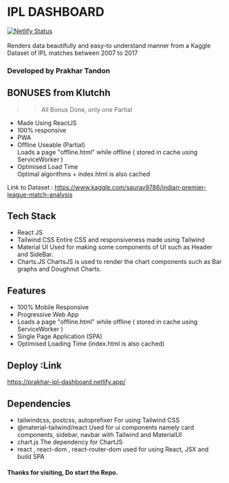 # IPL DASHBOARD
[![Netlify Status](https://api.netlify.com/api/v1/badges/a54e8d1d-7be2-4d4a-a4d6-add27f4421c1/deploy-status)](https://app.netlify.com/sites/prakhar-ipl-dashboard/deploys)
<br />
<br />
Renders data beautifully and easy-to understand manner from a Kaggle Dataset of IPL matches between 2007 to 2017
<br/>

### Developed by Prakhar Tandon

## BONUSES from Klutchh

>> All Bonus Done, only one Partial

- Made Using ReactJS
- 100% responsive
- PWA
- Offline Useable (Partial) 
<br />Loads a page "offline.html" while offline ( stored in cache using ServiceWorker )
- Optimised Load Time 
<br />Optimal algorithms + index.html is also cached



Link to Dataset : https://www.kaggle.com/saurav9786/indian-premier-league-match-analysis

## Tech Stack
- React JS
- Tailwind CSS
Entire CSS and responsiveness made using Tailwind
- Material UI
Used for making some components of UI such as Header and SideBar.
- Charts.JS
ChartsJS is used to render the chart components such as Bar graphs and Doughnut Charts.

## Features
- 100% Mobile Responsive
- Progressive Web App
- Loads a page "offline.html" while offline ( stored in cache using ServiceWorker )
- Single Page Application (SPA)
- Optimised Loading Time (index.html is also cached)

## Deploy :Link
https://prakhar-ipl-dashboard.netlify.app/

## Dependencies
- tailwindcss, postcss, autoprefixer
For using Tailwind CSS
- @material-tailwind/react
Used for ui components namely card components, sidebar, navbar with Tailwind and MaterialUI
- chart.js
The dependency for ChartJS
- react , react-dom , react-router-dom
used for using React, JSX and build SPA

#### Thanks for visiting, Do start the Repo.


